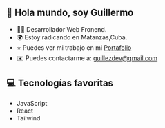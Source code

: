 ## 👋 Hola mundo, soy Guillermo

- 👨‍💻 Desarrollador Web Fronend.
- 🌍 Estoy radicando en Matanzas,Cuba.
- ⭐️ Puedes ver mi trabajo en mi [Portafolio](https://guillezdev.netlify.app/) 
- ✉️ Puedes contactarme a: guillezdev@gmail.com
  


## 💻️ Tecnologías favoritas

- JavaScript
- React
- Tailwind
